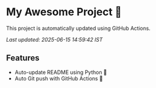 # My Awesome Project 🚀

This project is automatically updated using GitHub Actions.

_Last updated: 2025-06-15 14:59:42 IST_

## Features
- Auto-update README using Python 🐍
- Auto Git push with GitHub Actions 🤖
